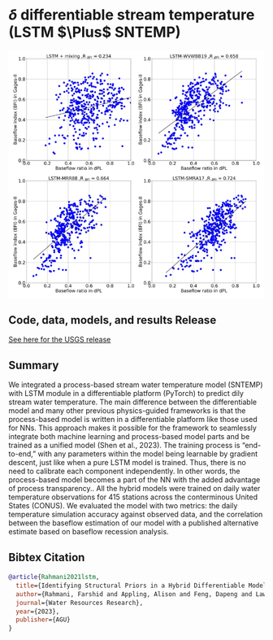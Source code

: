 # $\delta$ differentiable stream temperature (LSTM $\Plus$ SNTEMP)
![Alt text](../assets/project-figures/Fig5_Rahmani2023.png)

## Code, data, models, and results Release

[See here for the USGS release](https://doi.org/10.1029/2023WR034420)

## Summary

We integrated a process-based stream water temperature model (SNTEMP) with LSTM module in a differentiable platform (PyTorch) to predict dily stream water temperature. The main difference between the differentiable model and many other previous physics-guided frameworks is that the process-based model is written in a differentiable platform like those used for NNs. This approach makes it possible for the framework to seamlessly integrate both machine learning and process-based model parts and be trained as a unified model (Shen et al., 2023). The training process is “end-to-end,” with any parameters within the model being learnable by gradient descent, just like when a pure LSTM model is trained. Thus, there is no need to calibrate each component independently. In other words, the process-based model becomes a part of the NN with the added advantage of process transparency..
All the hybrid models were trained on daily water temperature observations for 415 stations across the conterminous United States (CONUS). We evaluated the model with two metrics: the daily temperature simulation accuracy against observed data, and the correlation between the baseflow estimation of our model with a published alternative estimate based on baseflow recession analysis. 

## Bibtex Citation


```bibtex
@article{Rahmani2021lstm,
  title={Identifying Structural Priors in a Hybrid Differentiable Model for Stream Water Temperature Modeling},
  author={Rahmani, Farshid and Appling, Alison and Feng, Dapeng and Lawson, Kathryn and Shen, Chaopeng},
  journal={Water Resources Research},
  year={2023},
  publisher={AGU}
}
```
